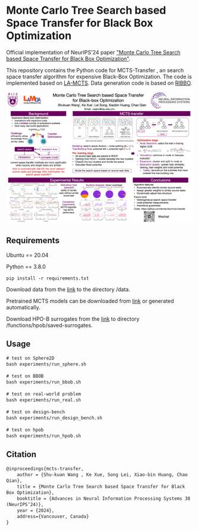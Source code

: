 # Monte Carlo Tree Search based Space Transfer for Black Box Optimization
Official implementation of NeurIPS'24 paper ["Monte Carlo Tree Search based Space Transfer for Black Box Optimization"](https://openreview.net/pdf?id=T5UfIfmDbq).

This repository contains the Python code for MCTS-Transfer , an search space transfer algorithm for  expensive Black-Box Optimization. The code is implemented based on [LA-MCTS](https://github.com/facebookresearch/LaMCTS/tree/main). Data generation code is based on [RIBBO](https://github.com/songlei00/RIBBO).

![](poster.png)
## Requirements

Ubuntu == 20.04

Python == 3.8.0

```
pip install -r requirements.txt
```

Download data from the [link](https://drive.google.com/drive/folders/1hbxXdNM_CoON3EcfjcBGfUL21eKQdkiD?usp=sharing) to the directory /data.

Pretrained MCTS models can be downloaded from [link](https://drive.google.com/drive/folders/1EXUfrvv_v07o6_okst7gPaNT8yx5CFM3?usp=sharing) or generated automatically.

Download HPO-B surrogates from the [link](https://rewind.tf.uni-freiburg.de/index.php/s/rTwPgaxS2Z7NH39/download/saved-surrogates.zip) to directory /functions/hpob/saved-surrogates.

## Usage

```
# test on Sphere2D
bash experiments/run_sphere.sh

# test on BBOB
bash experiments/run_bbob.sh

# test on real-world problem
bash experiments/run_real.sh

# test on design-bench
bash experiments/run_design_bench.sh

# test on hpob
bash experiments/run_hpob.sh
```

## Citation
```
@inproceedings{mcts-transfer,
    author = {Shu-kuan Wang , Ke Xue, Song Lei, Xiao-bin Huang, Chao Qian},
    title = {Monte Carlo Tree Search based Space Transfer for Black Box Optimization},
    booktitle = {Advances in Neural Information Processing Systems 38 (NeurIPS’24)},
    year = {2024},
    address={Vancouver, Canada}
}
```